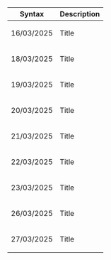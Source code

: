 
| Syntax | Description |
| --- | ----------- |
| <p>16/03/2025</p> | Title |
| <p>18/03/2025</p> | Title |
| <p>19/03/2025</p> | Title |
| <p>20/03/2025</p> | Title |
| <p>21/03/2025</p> | Title |
| <p>22/03/2025</p> | Title |
| <p>23/03/2025</p> | Title |
| <p>26/03/2025</p> | Title |
| <p>27/03/2025</p> | Title |
